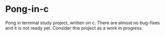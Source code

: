 # Pong-in-c
Pong in terminal study project, written on c.
There are almost no bug-fixes and it is not ready yet. Consider this project as a work in progress.
